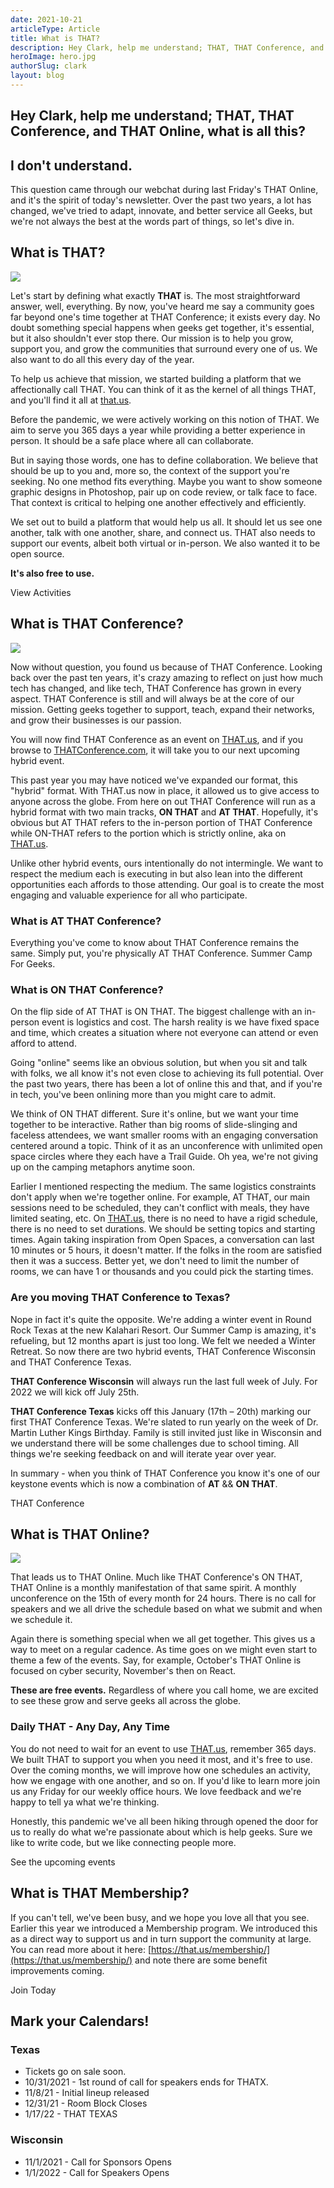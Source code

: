 ```yaml
---
date: 2021-10-21
articleType: Article
title: What is THAT?
description: Hey Clark, help me understand; THAT, THAT Conference, and THAT Online, what is all this? I don't understand.
heroImage: hero.jpg
authorSlug: clark
layout: blog
---
```


<script>
	export let slug;
	
	import image from '$blog/image';
	import { Standard as StandardLink } from '$elements/links';


	const { cdnUrl } = image(slug);

</script>

## Hey Clark, help me understand; THAT, THAT Conference, and THAT Online, what is all this?

## I don't understand.

This question came through our webchat during last Friday's THAT Online, and it's the spirit of today's newsletter. Over the past two years, a lot has changed, we've tried to adapt, innovate, and better service all Geeks, but we're not always the best at the words part of things, so let's dive in.

## What is THAT?

<div class="w-full grid place-content-center">
	<img class="w-[300px] lazyload" src="{cdnUrl('THAT-Wide.png')}">
</div>

Let's start by defining what exactly **THAT** is. The most straightforward answer, well, everything. By now, you've heard me say a community goes far beyond one's time together at THAT Conference; it exists every day. No doubt something special happens when geeks get together, it's essential, but it also shouldn't ever stop there. Our mission is to help you grow, support you, and grow the communities that surround every one of us. We also want to do all this every day of the year.

To help us achieve that mission, we started building a platform that we affectionally call THAT. You can think of it as the kernel of all things THAT, and you'll find it all at [that.us](https://that.us).

Before the pandemic, we were actively working on this notion of THAT. We aim to serve you 365 days a year while providing a better experience in person. It should be a safe place where all can collaborate.

But in saying those words, one has to define collaboration. We believe that should be up to you and, more so, the context of the support you're seeking. No one method fits everything. Maybe you want to show someone graphic designs in Photoshop, pair up on code review, or talk face to face. That context is critical to helping one another effectively and efficiently.

We set out to build a platform that would help us all. It should let us see one another, talk with one another, share, and connect us. THAT also needs to support our events, albeit both virtual or in-person. We also wanted it to be open source.

**It's also free to use.**

<div class="py-10 w-full grid place-content-center">
	<StandardLink href="/activities/">View Activities</StandardLink>
</div>

## What is THAT Conference?

<div class="w-full grid place-content-center">
	<img class="w-[300px] lazyload" src={cdnUrl("THAT-Conference.png")}>
</div>

Now without question, you found us because of THAT Conference. Looking back over the past ten years, it's crazy amazing to reflect on just how much tech has changed, and like tech, THAT Conference has grown in every aspect. THAT Conference is still and will always be at the core of our mission. Getting geeks together to support, teach, expand their networks, and grow their businesses is our passion.

You will now find THAT Conference as an event on [THAT.us](https://THAT.us), and if you browse to [THATConference.com](https://THATConference.com), it will take you to our next upcoming hybrid event.

This past year you may have noticed we've expanded our format, this "hybrid" format. With THAT.us now in place, it allowed us to give access to anyone across the globe. From here on out THAT Conference will run as a hybrid format with two main tracks, **ON THAT** and **AT THAT**. Hopefully, it's obvious but AT THAT refers to the in-person portion of THAT Conference while ON-THAT refers to the portion which is strictly online, aka on [THAT.us](https://THAT.us).

Unlike other hybrid events, ours intentionally do not intermingle. We want to respect the medium each is executing in but also lean into the different opportunities each affords to those attending. Our goal is to create the most engaging and valuable experience for all who participate.

### What is AT THAT Conference?

Everything you've come to know about THAT Conference remains the same. Simply put, you're physically AT THAT Conference. Summer Camp For Geeks.

### What is ON THAT Conference?

On the flip side of AT THAT is ON THAT. The biggest challenge with an in-person event is logistics and cost. The harsh reality is we have fixed space and time, which creates a situation where not everyone can attend or even afford to attend.

Going "online" seems like an obvious solution, but when you sit and talk with folks, we all know it's not even close to achieving its full potential. Over the past two years, there has been a lot of online this and that, and if you're in tech, you've been onlining more than you might care to admit.

We think of ON THAT different. Sure it's online, but we want your time together to be interactive. Rather than big rooms of slide-slinging and faceless attendees, we want smaller rooms with an engaging conversation centered around a topic. Think of it as an unconference with unlimited open space circles where they each have a Trail Guide. Oh yea, we're not giving up on the camping metaphors anytime soon.

Earlier I mentioned respecting the medium. The same logistics constraints don't apply when we're together online. For example, AT THAT, our main sessions need to be scheduled, they can't conflict with meals, they have limited seating, etc. On [THAT.us](https://THAT.us), there is no need to have a rigid schedule, there is no need to set durations. We should be setting topics and starting times. Again taking inspiration from Open Spaces, a conversation can last 10 minutes or 5 hours, it doesn't matter. If the folks in the room are satisfied then it was a success. Better yet, we don't need to limit the number of rooms, we can have 1 or thousands and you could pick the starting times.

### Are you moving THAT Conference to Texas?

Nope in fact it's quite the opposite. We're adding a winter event in Round Rock Texas at the new Kalahari Resort. Our Summer Camp is amazing, it's refueling, but 12 months apart is just too long. We felt we needed a Winter Retreat. So now there are two hybrid events, THAT Conference Wisconsin and THAT Conference Texas.

**THAT Conference Wisconsin** will always run the last full week of July. For 2022 we will kick off July 25th.

**THAT Conference Texas** kicks off this January (17th – 20th) marking our first THAT Conference Texas. We're slated to run yearly on the week of Dr. Martin Luther Kings Birthday. Family is still invited just like in Wisconsin and we understand there will be some challenges due to school timing. All things we're seeking feedback on and will iterate year over year.

In summary - when you think of THAT Conference you know it's one of our keystone events which is now a combination of **AT** && **ON THAT**.

<div class="py-10 w-full grid place-content-center">
	<StandardLink href="https://thatconference.com">THAT Conference</StandardLink>
</div>

## What is THAT Online?

<div class="w-full grid place-content-center">
	<img class="w-[300px] lazyload" src={cdnUrl("that-online.png")}>
</div>

That leads us to THAT Online. Much like THAT Conference's ON THAT, THAT Online is a monthly manifestation of that same spirit. A monthly unconference on the 15th of every month for 24 hours. There is no call for speakers and we all drive the schedule based on what we submit and when we schedule it.

Again there is something special when we all get together. This gives us a way to meet on a regular cadence. As time goes on we might even start to theme a few of the events. Say, for example, October's THAT Online is focused on cyber security, November's then on React.

**These are free events.** Regardless of where you call home, we are excited to see these grow and serve geeks all across the globe.

### Daily THAT - Any Day, Any Time

You do not need to wait for an event to use [THAT.us](https://THAT.us), remember 365 days. We built THAT to support you when you need it most, and it's free to use. Over the coming months, we will improve how one schedules an activity, how we engage with one another, and so on. If you'd like to learn more join us any Friday for our weekly office hours. We love feedback and we're happy to tell ya what we're thinking.

Honestly, this pandemic we've all been hiking through opened the door for us to really do what we're passionate about which is help geeks. Sure we like to write code, but we like connecting people more.

<div class="py-10 w-full grid place-content-center">
	<StandardLink href="/events/">See the upcoming events</StandardLink>
</div>

## What is THAT Membership?

If you can't tell, we've been busy, and we hope you love all that you see. Earlier this year we introduced a Membership program. We introduced this as a direct way to support us and in turn support the community at large. You can read more about it here: [https://that.us/membership/](https://that.us/membership/) and note there are some benefit improvements coming.

<div class="py-10 w-full grid place-content-center">
	<StandardLink href="/membership/">Join Today</StandardLink>
</div>

## Mark your Calendars!

### Texas

- Tickets go on sale soon.
- 10/31/2021 - 1st round of call for speakers ends for THATX.
- 11/8/21 - Initial lineup released
- 12/31/21 - Room Block Closes
- 1/17/22 - THAT TEXAS

### Wisconsin

- 11/1/2021 - Call for Sponsors Opens
- 1/1/2022 - Call for Speakers Opens
